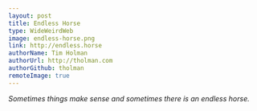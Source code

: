 ```yaml
---
layout: post
title: Endless Horse
type: WideWeirdWeb
image: endless-horse.png
link: http://endless.horse
authorName: Tim Holman
authorUrl: http://tholman.com
authorGithub: tholman
remoteImage: true
---
```


_Sometimes things make sense and sometimes there is an endless horse._

